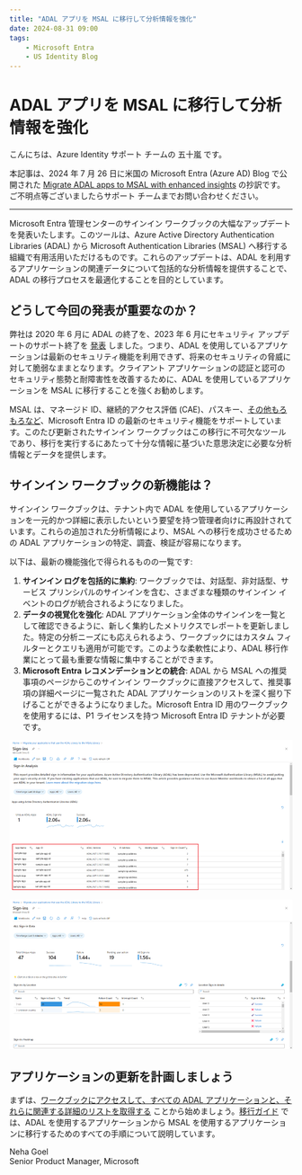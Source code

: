 ```yaml
---
title: "ADAL アプリを MSAL に移行して分析情報を強化"
date: 2024-08-31 09:00
tags:
    - Microsoft Entra
    - US Identity Blog
---
```


# ADAL アプリを MSAL に移行して分析情報を強化

こんにちは、Azure Identity サポート チームの 五十嵐 です。

本記事は、2024 年 7 月 26 日に米国の Microsoft Entra (Azure AD) Blog で公開された [Migrate ADAL apps to MSAL with enhanced insights](https://techcommunity.microsoft.com/t5/microsoft-entra-blog/migrate-adal-apps-to-msal-with-enhanced-insights/ba-p/4194361) の抄訳です。ご不明点等ございましたらサポート チームまでお問い合わせください。

----

Microsoft Entra 管理センターのサインイン ワークブックの大幅なアップデートを発表いたします。このツールは、Azure Active Directory Authentication Libraries (ADAL) から Microsoft Authentication Libraries (MSAL) へ移行する組織で有用活用いただけるものです。これらのアップデートは、ADAL を利用するアプリケーションの関連データについて包括的な分析情報を提供することで、ADAL の移行プロセスを最適化することを目的としています。

## どうして今回の発表が重要なのか？

弊社は 2020 年 6 月に ADAL の終了を、2023 年 6 月にセキュリティ アップデートのサポート終了を [発表](https://techcommunity.microsoft.com/t5/microsoft-entra-blog/update-your-applications-to-use-microsoft-authentication-library/ba-p/1257363) しました。つまり、ADAL を使用しているアプリケーションは最新のセキュリティ機能を利用できず、将来のセキュリティの脅威に対して脆弱なままとなります。クライアント アプリケーションの認証と認可のセキュリティ態勢と耐障害性を改善するために、ADAL を使用しているアプリケーションを MSAL に移行することを強くお勧めします。

MSAL は、マネージド ID、継続的アクセス評価 (CAE)、パスキー、[その他もろもろなど](https://learn.microsoft.com/ja-jp/entra/identity-platform/msal-migration#why-switch-to-msal)、Microsoft Entra ID の最新のセキュリティ機能をサポートしています。このたび更新されたサインイン ワークブックはこの移行に不可欠なツールであり、移行を実行するにあたって十分な情報に基づいた意思決定に必要な分析情報とデータを提供します。

## サインイン ワークブックの新機能は？

サインイン ワークブックは、テナント内で ADAL を使用しているアプリケーションを一元的かつ詳細に表示したいという要望を持つ管理者向けに再設計されています。これらの追加された分析情報により、MSAL への移行を成功させるための ADAL アプリケーションの特定、調査、検証が容易になります。  

以下は、最新の機能強化で得られるものの一覧です:

1. **サインイン ログを包括的に集約**: ワークブックでは、対話型、非対話型、サービス プリンシパルのサインインを含む、さまざまな種類のサインイン イベントのログが統合されるようになりました。
2. **データの視覚化を強化**: ADAL アプリケーション全体のサインインを一覧として確認できるように、新しく集約したメトリクスでレポートを更新しました。特定の分析ニーズにも応えられるよう、ワークブックにはカスタム フィルターとクエリも適用が可能です。このような柔軟性により、ADAL 移行作業にとって最も重要な情報に集中することができます。
3. **Microsoft Entra レコメンデーションとの統合**: ADAL から MSAL への推奨事項のページからこのサインイン ワークブックに直接アクセスして、推奨事項の詳細ページに一覧された ADAL アプリケーションのリストを深く掘り下げることができるようになりました。Microsoft Entra ID 用のワークブックを使用するには、P1 ライセンスを持つ Microsoft Entra ID テナントが必要です。

![図 1: ADAL アプリのサインイン データ](./migrate-adal-apps-to-msal-with-enhanced-insights/migrate-adal-apps-to-msal-with-enhanced-insights1.png)

![図 2: アプリのサインイン データ](./migrate-adal-apps-to-msal-with-enhanced-insights/migrate-adal-apps-to-msal-with-enhanced-insights2.png)

## アプリケーションの更新を計画しましょう

まずは、[ワークブックにアクセスして、すべての ADAL アプリケーションと、それらに関連する詳細のリストを取得する](https://learn.microsoft.com/ja-jp/entra/identity-platform/howto-get-list-of-all-auth-library-apps) ことから始めましょう。[移行ガイド](https://learn.microsoft.com/ja-jp/entra/identity-platform/msal-migration) では、ADAL を使用するアプリケーションから MSAL を使用するアプリケーションに移行するためのすべての手順について説明しています。

Neha Goel  
Senior Product Manager, Microsoft
